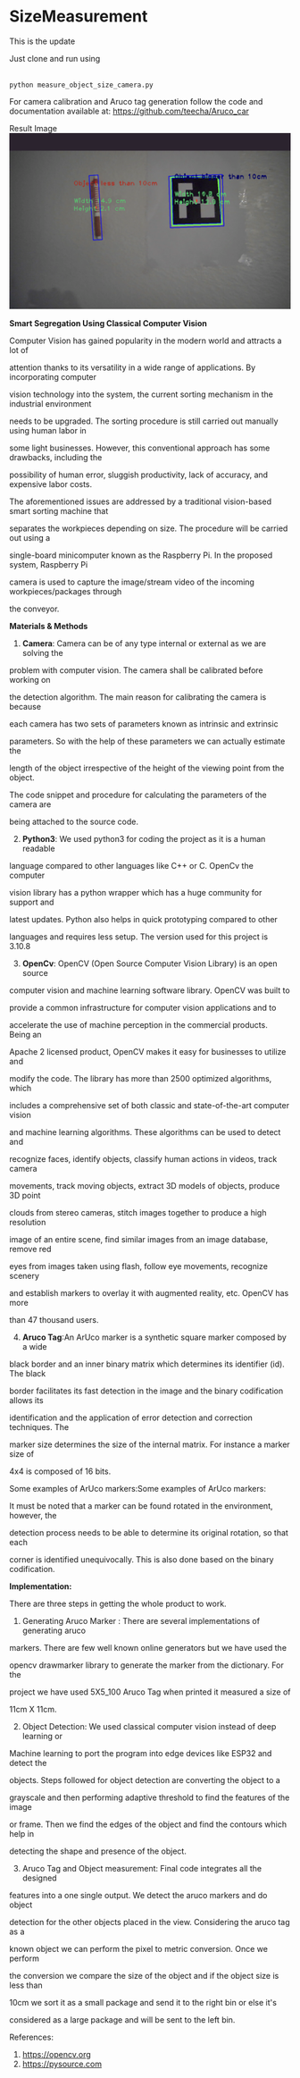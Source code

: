 # SizeMeasurement
This is the update

Just clone and run using
```shell

python measure_object_size_camera.py

```

For camera calibration and Aruco tag generation follow the code and documentation available at:
https://github.com/teecha/Aruco_car

Result Image
![alt text](https://github.com/teecha/SizeMeasurement/blob/main/results/ameOutput.png?raw=true)


**Smart Segregation Using Classical Computer Vision**

Computer Vision has gained popularity in the modern world and attracts a lot of

attention thanks to its versatility in a wide range of applications. By incorporating computer

vision technology into the system, the current sorting mechanism in the industrial environment

needs to be upgraded. The sorting procedure is still carried out manually using human labor in

some light businesses. However, this conventional approach has some drawbacks, including the

possibility of human error, sluggish productivity, lack of accuracy, and expensive labor costs.

The aforementioned issues are addressed by a traditional vision-based smart sorting machine that

separates the workpieces depending on size. The procedure will be carried out using a

single-board minicomputer known as the Raspberry Pi. In the proposed system, Raspberry Pi

camera is used to capture the image/stream video of the incoming workpieces/packages through

the conveyor.

**Materials & Methods**

1. **Camera**: Camera can be of any type internal or external as we are solving the

problem with computer vision. The camera shall be calibrated before working on

the detection algorithm. The main reason for calibrating the camera is because

each camera has two sets of parameters known as intrinsic and extrinsic

parameters. So with the help of these parameters we can actually estimate the

length of the object irrespective of the height of the viewing point from the object.

The code snippet and procedure for calculating the parameters of the camera are

being attached to the source code.

2. **Python3**: We used python3 for coding the project as it is a human readable

language compared to other languages like C++ or C. OpenCv the computer

vision library has a python wrapper which has a huge community for support and

latest updates. Python also helps in quick prototyping compared to other

languages and requires less setup. The version used for this project is 3.10.8

3. **OpenCv**: OpenCV (Open Source Computer Vision Library) is an open source

computer vision and machine learning software library. OpenCV was built to

provide a common infrastructure for computer vision applications and to

accelerate the use of machine perception in the commercial products. Being an

Apache 2 licensed product, OpenCV makes it easy for businesses to utilize and

modify the code. The library has more than 2500 optimized algorithms, which

includes a comprehensive set of both classic and state-of-the-art computer vision

and machine learning algorithms. These algorithms can be used to detect and

recognize faces, identify objects, classify human actions in videos, track camera

movements, track moving objects, extract 3D models of objects, produce 3D point

clouds from stereo cameras, stitch images together to produce a high resolution

image of an entire scene, find similar images from an image database, remove red

eyes from images taken using flash, follow eye movements, recognize scenery

and establish markers to overlay it with augmented reality, etc. OpenCV has more

than 47 thousand users.

4. **Aruco Tag**:An ArUco marker is a synthetic square marker composed by a wide

black border and an inner binary matrix which determines its identifier (id). The black

border facilitates its fast detection in the image and the binary codification allows its

identification and the application of error detection and correction techniques. The

marker size determines the size of the internal matrix. For instance a marker size of

4x4 is composed of 16 bits.

Some examples of ArUco markers:Some examples of ArUco markers:

It must be noted that a marker can be found rotated in the environment, however, the

detection process needs to be able to determine its original rotation, so that each

corner is identified unequivocally. This is also done based on the binary codification.


**Implementation:**

There are three steps in getting the whole product to work.

1. Generating Aruco Marker : There are several implementations of generating aruco

markers. There are few well known online generators but we have used the

opencv drawmarker library to generate the marker from the dictionary. For the

project we have used 5X5_100 Aruco Tag when printed it measured a size of

11cm X 11cm.

2. Object Detection: We used classical computer vision instead of deep learning or

Machine learning to port the program into edge devices like ESP32 and detect the

objects. Steps followed for object detection are converting the object to a

grayscale and then performing adaptive threshold to find the features of the image

or frame. Then we find the edges of the object and find the contours which help in

detecting the shape and presence of the object.

3. Aruco Tag and Object measurement: Final code integrates all the designed

features into a one single output. We detect the aruco markers and do object

detection for the other objects placed in the view. Considering the aruco tag as a

known object we can perform the pixel to metric conversion. Once we perform

the conversion we compare the size of the object and if the object size is less than

10cm we sort it as a small package and send it to the right bin or else it's

considered as a large package and will be sent to the left bin.


References:
1. https://opencv.org
2. https://pysource.com

